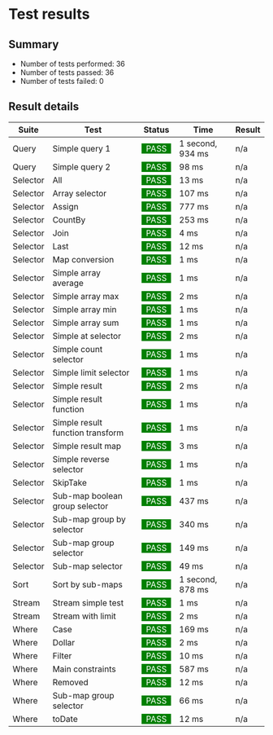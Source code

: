 # Test results

## Summary

* Number of tests performed: 36
* Number of tests passed: 36
* Number of tests failed: 0
## Result details

| Suite | Test | Status | Time | Result       |
|-------|------|--------|------|--------------|
|Query | Simple query 1 | <span style="background-color: green; color: white">&nbsp;&nbsp;PASS&nbsp;&nbsp;</span> | 1 second, 934 ms | n/a |
|Query | Simple query 2 | <span style="background-color: green; color: white">&nbsp;&nbsp;PASS&nbsp;&nbsp;</span> | 98 ms | n/a |
|Selector | All | <span style="background-color: green; color: white">&nbsp;&nbsp;PASS&nbsp;&nbsp;</span> | 13 ms | n/a |
|Selector | Array selector | <span style="background-color: green; color: white">&nbsp;&nbsp;PASS&nbsp;&nbsp;</span> | 107 ms | n/a |
|Selector | Assign | <span style="background-color: green; color: white">&nbsp;&nbsp;PASS&nbsp;&nbsp;</span> | 777 ms | n/a |
|Selector | CountBy | <span style="background-color: green; color: white">&nbsp;&nbsp;PASS&nbsp;&nbsp;</span> | 253 ms | n/a |
|Selector | Join | <span style="background-color: green; color: white">&nbsp;&nbsp;PASS&nbsp;&nbsp;</span> | 4 ms | n/a |
|Selector | Last | <span style="background-color: green; color: white">&nbsp;&nbsp;PASS&nbsp;&nbsp;</span> | 12 ms | n/a |
|Selector | Map conversion | <span style="background-color: green; color: white">&nbsp;&nbsp;PASS&nbsp;&nbsp;</span> | 1 ms | n/a |
|Selector | Simple array average | <span style="background-color: green; color: white">&nbsp;&nbsp;PASS&nbsp;&nbsp;</span> | 1 ms | n/a |
|Selector | Simple array max | <span style="background-color: green; color: white">&nbsp;&nbsp;PASS&nbsp;&nbsp;</span> | 2 ms | n/a |
|Selector | Simple array min | <span style="background-color: green; color: white">&nbsp;&nbsp;PASS&nbsp;&nbsp;</span> | 1 ms | n/a |
|Selector | Simple array sum | <span style="background-color: green; color: white">&nbsp;&nbsp;PASS&nbsp;&nbsp;</span> | 1 ms | n/a |
|Selector | Simple at selector | <span style="background-color: green; color: white">&nbsp;&nbsp;PASS&nbsp;&nbsp;</span> | 2 ms | n/a |
|Selector | Simple count selector | <span style="background-color: green; color: white">&nbsp;&nbsp;PASS&nbsp;&nbsp;</span> | 1 ms | n/a |
|Selector | Simple limit selector | <span style="background-color: green; color: white">&nbsp;&nbsp;PASS&nbsp;&nbsp;</span> | 1 ms | n/a |
|Selector | Simple result | <span style="background-color: green; color: white">&nbsp;&nbsp;PASS&nbsp;&nbsp;</span> | 2 ms | n/a |
|Selector | Simple result function | <span style="background-color: green; color: white">&nbsp;&nbsp;PASS&nbsp;&nbsp;</span> | 1 ms | n/a |
|Selector | Simple result function transform | <span style="background-color: green; color: white">&nbsp;&nbsp;PASS&nbsp;&nbsp;</span> | 1 ms | n/a |
|Selector | Simple result map | <span style="background-color: green; color: white">&nbsp;&nbsp;PASS&nbsp;&nbsp;</span> | 3 ms | n/a |
|Selector | Simple reverse selector | <span style="background-color: green; color: white">&nbsp;&nbsp;PASS&nbsp;&nbsp;</span> | 1 ms | n/a |
|Selector | SkipTake | <span style="background-color: green; color: white">&nbsp;&nbsp;PASS&nbsp;&nbsp;</span> | 1 ms | n/a |
|Selector | Sub-map boolean group selector | <span style="background-color: green; color: white">&nbsp;&nbsp;PASS&nbsp;&nbsp;</span> | 437 ms | n/a |
|Selector | Sub-map group by selector | <span style="background-color: green; color: white">&nbsp;&nbsp;PASS&nbsp;&nbsp;</span> | 340 ms | n/a |
|Selector | Sub-map group selector | <span style="background-color: green; color: white">&nbsp;&nbsp;PASS&nbsp;&nbsp;</span> | 149 ms | n/a |
|Selector | Sub-map selector | <span style="background-color: green; color: white">&nbsp;&nbsp;PASS&nbsp;&nbsp;</span> | 49 ms | n/a |
|Sort | Sort by sub-maps | <span style="background-color: green; color: white">&nbsp;&nbsp;PASS&nbsp;&nbsp;</span> | 1 second, 878 ms | n/a |
|Stream | Stream simple test | <span style="background-color: green; color: white">&nbsp;&nbsp;PASS&nbsp;&nbsp;</span> | 1 ms | n/a |
|Stream | Stream with limit | <span style="background-color: green; color: white">&nbsp;&nbsp;PASS&nbsp;&nbsp;</span> | 2 ms | n/a |
|Where | Case | <span style="background-color: green; color: white">&nbsp;&nbsp;PASS&nbsp;&nbsp;</span> | 169 ms | n/a |
|Where | Dollar | <span style="background-color: green; color: white">&nbsp;&nbsp;PASS&nbsp;&nbsp;</span> | 2 ms | n/a |
|Where | Filter | <span style="background-color: green; color: white">&nbsp;&nbsp;PASS&nbsp;&nbsp;</span> | 10 ms | n/a |
|Where | Main constraints | <span style="background-color: green; color: white">&nbsp;&nbsp;PASS&nbsp;&nbsp;</span> | 587 ms | n/a |
|Where | Removed | <span style="background-color: green; color: white">&nbsp;&nbsp;PASS&nbsp;&nbsp;</span> | 12 ms | n/a |
|Where | Sub-map group selector | <span style="background-color: green; color: white">&nbsp;&nbsp;PASS&nbsp;&nbsp;</span> | 66 ms | n/a |
|Where | toDate | <span style="background-color: green; color: white">&nbsp;&nbsp;PASS&nbsp;&nbsp;</span> | 12 ms | n/a |
